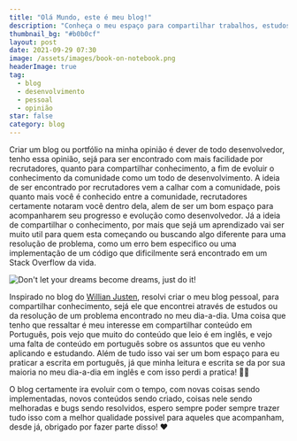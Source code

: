 ```yaml
---
title: "Olá Mundo, este é meu blog!"
description: "Conheça o meu espaço para compartilhar trabalhos, estudos, conhecimento e marcar minha presença na web de uma forma que faça a diferança para as pessoas."
thumbnail_bg: "#b0b0cf"
layout: post
date: 2021-09-29 07:30
image: /assets/images/book-on-notebook.png
headerImage: true
tag:
  - blog
  - desenvolvimento
  - pessoal
  - opinião
star: false
category: blog
---
```


Criar um blog ou portfólio na minha opinião é dever de todo desenvolvedor, tenho essa opinião, sejá para ser encontrado com mais facilidade por recrutadores, quanto para compartilhar conhecimento, a fim de evoluir o conhecimento da comunidade como um todo de desenvolvimento. A ideia de ser encontrado por recrutadores vem a calhar com a comunidade, pois quanto mais você é conhecido entre a comunidade, recrutadores certamente notaram você dentro dela, alem de ser um bom espaço para acompanharem seu progresso e evolução como desenvolvedor. Já a ideia de compartilhar o conhecimento, por mais que sejá um aprendizado vai ser muito util para quem esta começando ou buscando algo diferente para uma resolução de problema, como um erro bem especifico ou uma implementação de um código que dificilmente será encontrado em um Stack Overflow da vida.

![Don't let your dreams become dreams, just do it!](https://i.gifer.com/3cuw.gif)

Inspirado no blog do [Willian Justen](https://willianjusten.com.br/), resolvi criar o meu blog pessoal, para compartilhar conhecimento, sejá ele que encontrei através de estudos ou da resolução de um problema encontrado no meu dia-a-dia. Uma coisa que tenho que ressaltar é meu interesse em compartilhar conteúdo em Português, pois vejo que muito do conteúdo que leio é em inglês, e vejo uma falta de conteúdo em português sobre os assuntos que eu venho aplicando e estudando. Além de tudo isso vai ser um bom espaço para eu praticar a escrita em português, já que minha leitura e escrita se da por sua maioria no meu dia-a-dia em inglês e com isso perdi a pratica! 🤦‍♂️

O blog certamente ira evoluir com o tempo, com novas coisas sendo implementadas, novos conteúdos sendo criado, coisas nele sendo melhoradas e bugs sendo resolvidos, espero sempre poder sempre trazer tudo isso com a melhor qualidade possivel para aqueles que acompanham, desde já, obrigado por fazer parte disso! ❤️
